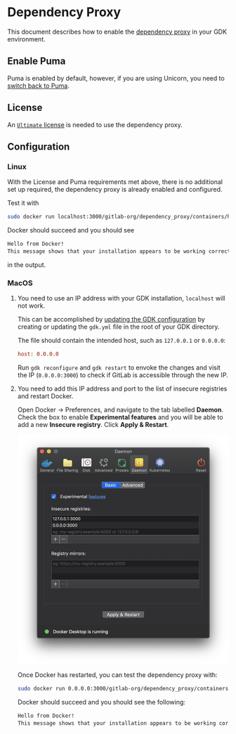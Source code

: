 # Dependency Proxy

This document describes how to enable the [dependency proxy](https://docs.gitlab.com/ee/user/packages/dependency_proxy/)
in your GDK environment.

## Enable Puma

Puma is enabled by default, however, if you are using Unicorn, you need to
[switch back to Puma](unicorn.md).

## License

An [`Ultimate` license](https://about.gitlab.com/handbook/developer-onboarding/#working-on-gitlab-ee)
is needed to use the dependency proxy.

## Configuration

### Linux

With the License and Puma requirements met above, there is no additional set up required,
the dependency proxy is already enabled and configured.

Test it with

```sh
sudo docker run localhost:3000/gitlab-org/dependency_proxy/containers/hello-world:latest
```

Docker should succeed and you should see

```sh
Hello from Docker!
This message shows that your installation appears to be working correctly.
```

in the output.

### MacOS

1. You need to use an IP address with your GDK installation, `localhost` will not work.

   This can be accomplished by [updating the GDK configuration](configuration.md) by
   creating or updating the `gdk.yml` file in the root of your GDK directory.

   The file should contain the intended host, such as `127.0.0.1` or `0.0.0.0`:

   ```ini
   host: 0.0.0.0
   ```

   Run `gdk reconfigure` and `gdk restart` to envoke the changes and visit the IP
   (`0.0.0.0:3000`) to check if GitLab is accessible through the new IP.

2. You need to add this IP address and port to the list of insecure registries
   and restart Docker.

   Open Docker -> Preferences, and navigate to the tab labelled **Daemon**.
   Check the box to enable **Experimental features** and you will be able to add
   a new **Insecure registry**. Click **Apply & Restart**.

   ![Adding an insecure registry](img/dependency_proxy_macos_config.png)

   Once Docker has restarted, you can test the dependency proxy with:

   ```sh
   sudo docker run 0.0.0.0:3000/gitlab-org/dependency_proxy/containers/hello-world:latest
   ```

   Docker should succeed and you should see the following:

   ```sh
   Hello from Docker!
   This message shows that your installation appears to be working correctly.
   ```
